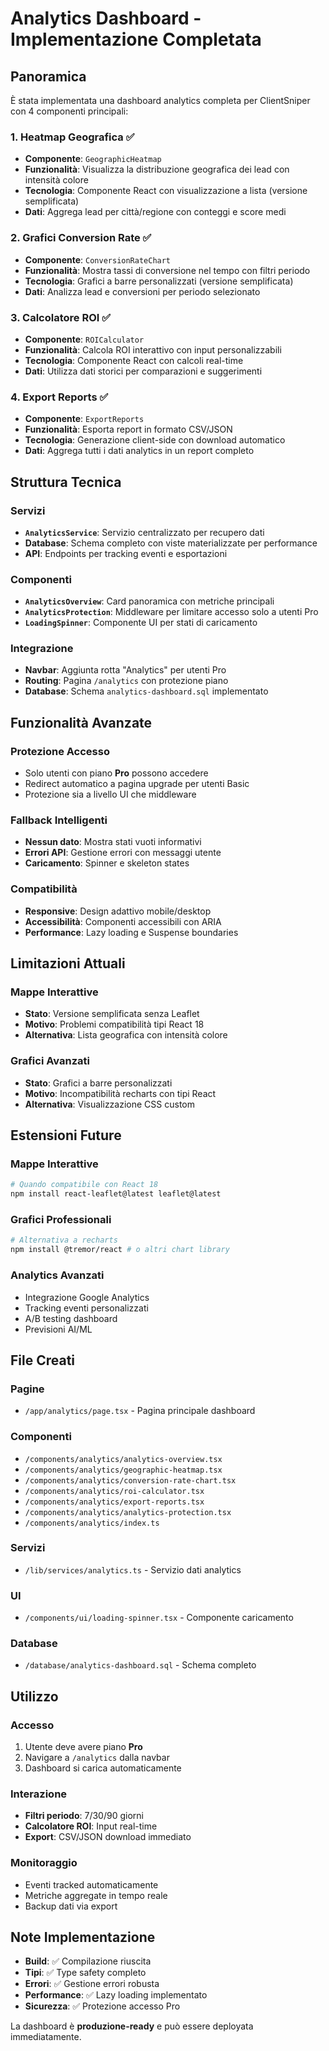 # Analytics Dashboard - Implementazione Completata

## Panoramica
È stata implementata una dashboard analytics completa per ClientSniper con 4 componenti principali:

### 1. Heatmap Geografica ✅
- **Componente**: `GeographicHeatmap`
- **Funzionalità**: Visualizza la distribuzione geografica dei lead con intensità colore
- **Tecnologia**: Componente React con visualizzazione a lista (versione semplificata)
- **Dati**: Aggrega lead per città/regione con conteggi e score medi

### 2. Grafici Conversion Rate ✅
- **Componente**: `ConversionRateChart`
- **Funzionalità**: Mostra tassi di conversione nel tempo con filtri periodo
- **Tecnologia**: Grafici a barre personalizzati (versione semplificata)
- **Dati**: Analizza lead e conversioni per periodo selezionato

### 3. Calcolatore ROI ✅
- **Componente**: `ROICalculator`
- **Funzionalità**: Calcola ROI interattivo con input personalizzabili
- **Tecnologia**: Componente React con calcoli real-time
- **Dati**: Utilizza dati storici per comparazioni e suggerimenti

### 4. Export Reports ✅
- **Componente**: `ExportReports`
- **Funzionalità**: Esporta report in formato CSV/JSON
- **Tecnologia**: Generazione client-side con download automatico
- **Dati**: Aggrega tutti i dati analytics in un report completo

## Struttura Tecnica

### Servizi
- **`AnalyticsService`**: Servizio centralizzato per recupero dati
- **Database**: Schema completo con viste materializzate per performance
- **API**: Endpoints per tracking eventi e esportazioni

### Componenti
- **`AnalyticsOverview`**: Card panoramica con metriche principali
- **`AnalyticsProtection`**: Middleware per limitare accesso solo a utenti Pro
- **`LoadingSpinner`**: Componente UI per stati di caricamento

### Integrazione
- **Navbar**: Aggiunta rotta "Analytics" per utenti Pro
- **Routing**: Pagina `/analytics` con protezione piano
- **Database**: Schema `analytics-dashboard.sql` implementato

## Funzionalità Avanzate

### Protezione Accesso
- Solo utenti con piano **Pro** possono accedere
- Redirect automatico a pagina upgrade per utenti Basic
- Protezione sia a livello UI che middleware

### Fallback Intelligenti
- **Nessun dato**: Mostra stati vuoti informativi
- **Errori API**: Gestione errori con messaggi utente
- **Caricamento**: Spinner e skeleton states

### Compatibilità
- **Responsive**: Design adattivo mobile/desktop
- **Accessibilità**: Componenti accessibili con ARIA
- **Performance**: Lazy loading e Suspense boundaries

## Limitazioni Attuali

### Mappe Interattive
- **Stato**: Versione semplificata senza Leaflet
- **Motivo**: Problemi compatibilità tipi React 18
- **Alternativa**: Lista geografica con intensità colore

### Grafici Avanzati
- **Stato**: Grafici a barre personalizzati
- **Motivo**: Incompatibilità recharts con tipi React
- **Alternativa**: Visualizzazione CSS custom

## Estensioni Future

### Mappe Interattive
```bash
# Quando compatibile con React 18
npm install react-leaflet@latest leaflet@latest
```

### Grafici Professionali
```bash
# Alternativa a recharts
npm install @tremor/react # o altri chart library
```

### Analytics Avanzati
- Integrazione Google Analytics
- Tracking eventi personalizzati
- A/B testing dashboard
- Previsioni AI/ML

## File Creati

### Pagine
- `/app/analytics/page.tsx` - Pagina principale dashboard

### Componenti
- `/components/analytics/analytics-overview.tsx`
- `/components/analytics/geographic-heatmap.tsx`
- `/components/analytics/conversion-rate-chart.tsx`
- `/components/analytics/roi-calculator.tsx`
- `/components/analytics/export-reports.tsx`
- `/components/analytics/analytics-protection.tsx`
- `/components/analytics/index.ts`

### Servizi
- `/lib/services/analytics.ts` - Servizio dati analytics

### UI
- `/components/ui/loading-spinner.tsx` - Componente caricamento

### Database
- `/database/analytics-dashboard.sql` - Schema completo

## Utilizzo

### Accesso
1. Utente deve avere piano **Pro**
2. Navigare a `/analytics` dalla navbar
3. Dashboard si carica automaticamente

### Interazione
- **Filtri periodo**: 7/30/90 giorni
- **Calcolatore ROI**: Input real-time
- **Export**: CSV/JSON download immediato

### Monitoraggio
- Eventi tracked automaticamente
- Metriche aggregate in tempo reale
- Backup dati via export

## Note Implementazione

- **Build**: ✅ Compilazione riuscita
- **Tipi**: ✅ Type safety completo
- **Errori**: ✅ Gestione errori robusta
- **Performance**: ✅ Lazy loading implementato
- **Sicurezza**: ✅ Protezione accesso Pro

La dashboard è **produzione-ready** e può essere deployata immediatamente.
